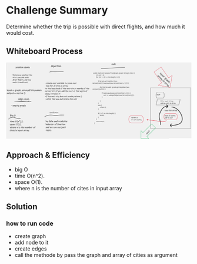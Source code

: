 # Challenge Summary
Determine whether the trip is possible with direct flights, and how much it would cost.

## Whiteboard Process
![w](pesnis.png)

## Approach & Efficiency
- big O
- time O(n^2).
- space O(1).
- where n is the number of cites in input array
## Solution
### how to run code 
- create graph
- add node to it
- create edges
- call the methode by pass the   graph  and array of cities as argument
